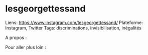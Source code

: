 # lesgeorgettessand

Liens: https://www.instagram.com/lesgeorgettessand/
Plateforme: Instagram, Twitter
Tags: discriminations, invisibilisation, inégalités

A propos :

Pour aller plus loin :